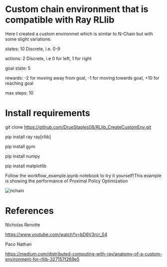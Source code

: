 # Custom chain environment that is compatible with Ray RLlib 

Here I created a custom environmet which is similar to N-Chain but with some slight variations. 

states: 10 Discrete, i.e. 0-9

actions: 2 Discrete, i.e 0 for left, 1 for right

goal state: 5

rewards: -2 for moving away from goal, -1 for moving towards goal, +10 for reaching goal

max steps: 10


# Install requirements


git clone https://github.com/DrueStaples08/RLlib_CreateCustomEnv.git

pip install ray ray[rllib]

pip install gym

pip install numpy

pip install matplotlib


Follow the workflow_example.ipynb notebook to try it yourself!This example is showing the performance of Proximal Policy Optimization

![nchain](https://user-images.githubusercontent.com/48110880/143995995-829006d7-ffff-4ef7-9c44-34064e2d25a3.png)


# References
Nicholas Renotte

https://www.youtube.com/watch?v=bD6V3rcr_54


Paco Nathan

https://medium.com/distributed-computing-with-ray/anatomy-of-a-custom-environment-for-rllib-327157f269e5
